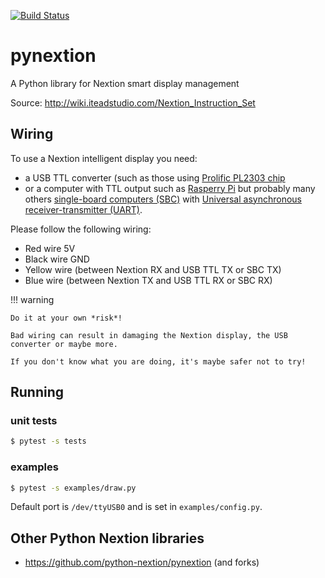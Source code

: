 [![Build Status](https://travis-ci.com/py3-nextion/pynextion.svg?branch=master)](https://travis-ci.com/py3-nextion/pynextion)


# pynextion
A Python library for Nextion smart display management

Source:
http://wiki.iteadstudio.com/Nextion_Instruction_Set

## Wiring

To use a Nextion intelligent display you need:

- a USB TTL converter (such as those using [Prolific PL2303 chip](https://www.google.com/search?q=pl2303+usb+to+ttl)
- or a computer with TTL output such as [Rasperry Pi](https://www.raspberrypi.org/) but probably many others [single-board computers (SBC)](https://en.wikipedia.org/wiki/Single-board_computer) with [Universal asynchronous receiver-transmitter (UART)](https://en.wikipedia.org/wiki/Universal_asynchronous_receiver-transmitter).

Please follow the following wiring:

- Red wire 5V
- Black wire GND
- Yellow wire (between Nextion RX and USB TTL TX or SBC TX)
- Blue wire (between Nextion TX and USB TTL RX or SBC RX)

!!! warning

    Do it at your own *risk*!

    Bad wiring can result in damaging the Nextion display, the USB converter or maybe more.

    If you don't know what you are doing, it's maybe safer not to try!

## Running

### unit tests
```bash
$ pytest -s tests
```

### examples
```bash
$ pytest -s examples/draw.py
```

Default port is `/dev/ttyUSB0` and is set in `examples/config.py`.


## Other Python Nextion libraries
- https://github.com/python-nextion/pynextion (and forks)

